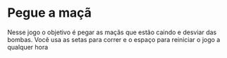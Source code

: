 # Pegue a maçã
Nesse jogo o objetivo é pegar as maçãs que estão caindo e desviar das bombas.
Você usa as setas para correr e o espaço para reiniciar o jogo a qualquer hora
